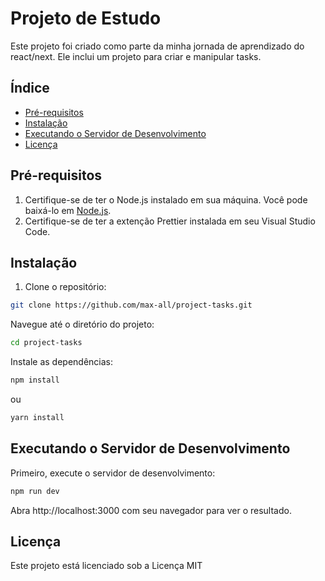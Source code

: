 # Projeto de Estudo

Este projeto foi criado como parte da minha jornada de aprendizado do react/next. Ele inclui um projeto para criar e manipular tasks.

## Índice

- [Pré-requisitos](#pré-requisitos)
- [Instalação](#instalação)
- [Executando o Servidor de Desenvolvimento](#executando-o-servidor-de-desenvolvimento)
- [Licença](#licença)

## Pré-requisitos

1. Certifique-se de ter o Node.js instalado em sua máquina. Você pode baixá-lo em [Node.js](https://nodejs.org/).
2. Certifique-se de ter a extenção Prettier instalada em seu Visual Studio Code.

## Instalação

1. Clone o repositório:

```bash
git clone https://github.com/max-all/project-tasks.git
```

Navegue até o diretório do projeto:

```bash
cd project-tasks
```

Instale as dependências:

```bash
npm install
```

ou

```bash
yarn install
```

## Executando o Servidor de Desenvolvimento

Primeiro, execute o servidor de desenvolvimento:

```bash
npm run dev
```

Abra http://localhost:3000 com seu navegador para ver o resultado.

## Licença

Este projeto está licenciado sob a Licença MIT
